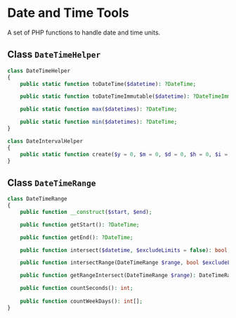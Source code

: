 Date and Time Tools
=======================================

A set of PHP functions to handle date and time units.

## Class `DateTimeHelper`

```php
class DateTimeHelper
{
    public static function toDateTime($datetime): ?DateTime;

    public static function toDateTimeImmutable($datetime): ?DateTimeImmutable;

    public static function max($datetimes): ?DateTime;

    public static function min($datetimes): ?DateTime;
}
```

```php
class DateIntervalHelper
{
    public static function create($y = 0, $m = 0, $d = 0, $h = 0, $i = 0, $s = 0);
}
```

## Class `DateTimeRange`

```php
class DateTimeRange
{
    public function __construct($start, $end);

    public function getStart(): ?DateTime;

    public function getEnd(): ?DateTime;

    public function intersect($datetime, $excludeLimits = false): bool;

    public function intersectRange(DateTimeRange $range, bool $excludeLimits = false): bool;

    public function getRangeIntersect(DateTimeRange $range): DateTimeRange|null;

    public function countSeconds(): int;
    
    public function countWeekDays(): int[];
}
```
